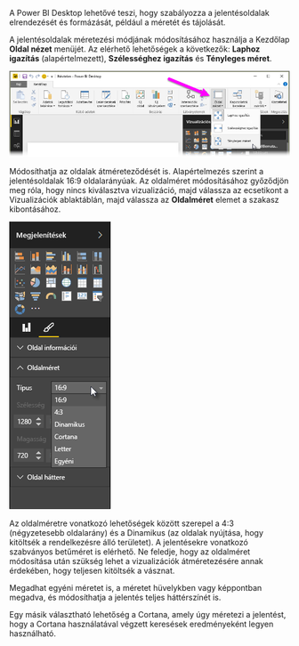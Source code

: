 A Power BI Desktop lehetővé teszi, hogy szabályozza a jelentésoldalak elrendezését és formázását, például a méretét és tájolását.

A jelentésoldalak méretezési módjának módosításához használja a Kezdőlap **Oldal nézet** menüjét. Az elérhető lehetőségek a következők: **Laphoz igazítás** (alapértelmezett), **Szélességhez igazítás** és **Tényleges méret**.

![](media/3-11-page-layout-formatting/3-11_1.png)

Módosíthatja az oldalak átméreteződését is. Alapértelmezés szerint a jelentésoldalak 16:9 oldalarányúak. Az oldalméret módosításához győződjön meg róla, hogy nincs kiválasztva vizualizáció, majd válassza az ecsetikont a Vizualizációk ablaktáblán, majd válassza az **Oldalméret** elemet a szakasz kibontásához.

![](media/3-11-page-layout-formatting/3-11_2.png)

Az oldalméretre vonatkozó lehetőségek között szerepel a 4:3 (négyzetesebb oldalarány) és a Dinamikus (az oldalak nyújtása, hogy kitöltsék a rendelkezésre álló területet). A jelentésekre vonatkozó szabványos betűméret is elérhető. Ne feledje, hogy az oldalméret módosítása után szükség lehet a vizualizációk átméretezésére annak érdekében, hogy teljesen kitöltsék a vásznat.

Megadhat egyéni méretet is, a méretet hüvelykben vagy képpontban megadva, és módosíthatja a jelentés teljes háttérszínét is.

Egy másik választható lehetőség a Cortana, amely úgy méretezi a jelentést, hogy a Cortana használatával végzett keresések eredményeként legyen használható.

